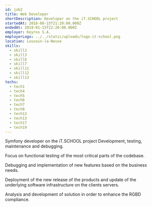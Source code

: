 ```yaml
---
id: job2
title: Web Developer
shortDescription: Developer on the iT.SCHOOL project     
startedAt: 2018-08-15T21:20:00.000Z
endedAt: 2019-01-15T22:20:00.000Z
employer: Keyros S.A.
employerLogo: ../../static/uploads/logo-it-school.png
location: Louvain-la-Neuve
skills:
  - skill2
  - skill3
  - skill6
  - skill7
  - skill11
  - skill12
  - skill13
techs:
  - tech1
  - tech4
  - tech5
  - tech6
  - tech7
  - tech8
  - tech12
  - tech13
  - tech17
  - tech19
---
```

Symfony developer on the iT.SCHOOL project
Development, testing, maintenance and debugging.

Focus on functional testing of the most critical parts of the codebase.

Debugging and implementation of new features based on the business needs.

Deployment of the new release of the products and update of the underlying software infrastructure on the clients servers.

Analysis and development of solution in order to enhance the RGBD compliance. 